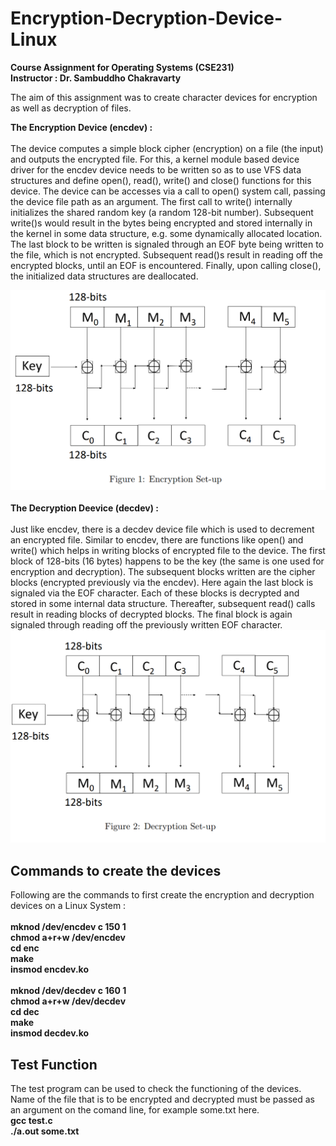 # Encryption-Decryption-Device-Linux

<b> Course Assignment for Operating Systems (CSE231) </b> <br>
<b> Instructor : Dr. Sambuddho Chakravarty </b>

The aim of this assignment was to create character devices for encryption as well as decryption of files. 

<b> The Encryption Device (encdev) : </b><br><br>
The device computes a simple block cipher (encryption) on a file (the input) and outputs the encrypted file.
For this, a kernel module based device driver for the encdev device needs to be written so as to use VFS data structures and define open(), read(), write() and close() functions for this device.
The device can be accesses via a call to open() system call, passing the device file path as an argument. The first call to write() internally initializes the shared random key (a random 128-bit number). 
Subsequent write()s would result in the bytes being encrypted and stored internally in the kernel in some data structure, e.g. some dynamically allocated location. 
The last block to be written is signaled through an EOF byte being written to the file, which is not encrypted.
Subsequent read()s result in reading off the encrypted blocks, until an EOF is encountered. Finally, upon calling close(), the initialized data structures are deallocated.
<br>
<center>
<img src = "encdevice.png">
</center>
<br>
<b> The Decryption Deevice (decdev) : </b><br><br>
Just like encdev, there is a decdev device file which is used to decrement an encrypted file. Similar to encdev, there are functions like open() and write() which helps in writing blocks of encrypted file to the device. The first block of 128-bits (16 bytes) happens to be the key (the same is one used for encryption
and decryption). The subsequent blocks written are the cipher blocks (encrypted previously via the encdev). Here again the last block is signaled via the EOF character. Each of these blocks is decrypted and stored in some internal data structure.
Thereafter, subsequent read() calls result in reading blocks of decrypted blocks. The final block is again signaled through reading off the previously written EOF character.
<br>
<center>
<img src = "decdevice.png">
</center>

## Commands to create the devices 
Following are the commands to first create the encryption and decryption devices on a Linux System : <br><br>
<b>
mknod /dev/encdev c 150 1 <br>
chmod a+r+w /dev/encdev <br>
cd enc <br>
make <br>
insmod encdev.ko <br>
<br>
mknod /dev/decdev c 160 1 <br>
chmod a+r+w /dev/decdev <br>
cd dec <br>
make <br>
insmod decdev.ko <br>
</b>

## Test Function
The test program can be used to check the functioning of the devices. Name of the file that is to be encrypted and decrypted must be passed as an argument on the comand line, for example some.txt here. <br>
<b>
gcc test.c <br>
./a.out some.txt <br>
</b>
